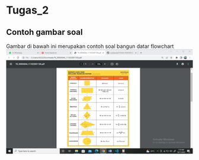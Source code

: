 # Tugas_2

## Contoh gambar soal

Gambar di bawah ini merupakan contoh soal bangun datar flowchart
<img src="https://github.com/rosalarasati/Tugas_2/blob/eb1039267855520588ee5c24080dd6b9a433f96f/Screenshot%20(125).png">

